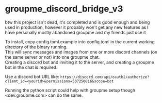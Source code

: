 # groupme_discord_bridge_v3

btw this project isn't dead, it's completed and is good enough and being used in production, however it probably won't get any new features as I have personally mostly abandoned groupme and my friends just use it

 To install, copy config.toml.example into config.toml in the current working directory of the binary running.  
 This will sync messages and images from one or more discord channels (on the same server or not) into one groupme chat.  
 Creating a discord bot and inviting it to the server, and creating a groupme bot in the chat is required.
 
 Use a discord bot URL like: 
 `https://discord.com/api/oauth2/authorize?client_id=<yourid>&permissions=537250816&scope=bot`


Running the python script could help with groupme setup though <dev.groupme.com> can do the same.
